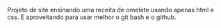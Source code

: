 Projeto de site ensinando uma receita de omelete usando apenas html e css. E aproveitando para usar melhor o git bash e o github.
